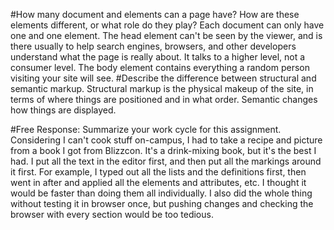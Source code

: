#How many document <head> and <body> elements can a page have? How are these elements different, or what role do they play?
Each document can only have one <head> and one <body> element. The head element can't be seen by the viewer, and is there usually to help search engines, browsers, and other developers understand what the page is really about. It talks to a higher level, not a consumer level. The body element contains everything a random person visiting your site will see.
#Describe the difference between structural and semantic markup.
Structural markup is the physical makeup of the site, in terms of where things are positioned and in what order. Semantic changes how things are displayed.

#Free Response: Summarize your work cycle for this assignment.
Considering I can't cook stuff on-campus, I had to take a recipe and picture from a book I got from Blizzcon.
It's a drink-mixing book, but it's the best I had. I put all the text in the editor first, and then put all the markings around it first.
For example, I typed out all the lists and the definitions first, then went in after and applied all the elements and attributes, etc.
I thought it would be faster than doing them all individually.
I also did the whole thing without testing it in browser once, but pushing changes and checking the browser with every section would be too tedious.
